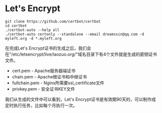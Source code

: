 # Let's Encrypt

```shell
git clone https://github.com/certbot/certbot
cd certbot
./certbot-auto --help all
./certbot-auto certonly --standalone --email dreamsxin@qq.com -d myleft.org -d *.myleft.org
```

在完成Let's Encrypt证书的生成之后，我们会在"/etc/letsencrypt/live/laozuo.org/"域名目录下有4个文件就是生成的密钥证书文件。

- cert.pem  - Apache服务器端证书
- chain.pem  - Apache根证书和中继证书
- fullchain.pem  - Nginx所需要ssl_certificate文件
- privkey.pem - 安全证书KEY文件

我们从生成的文件中可以看到，Let's Encrypt证书是有效期90天的，可以制作成定时执行任务，比如每个月执行一次。
